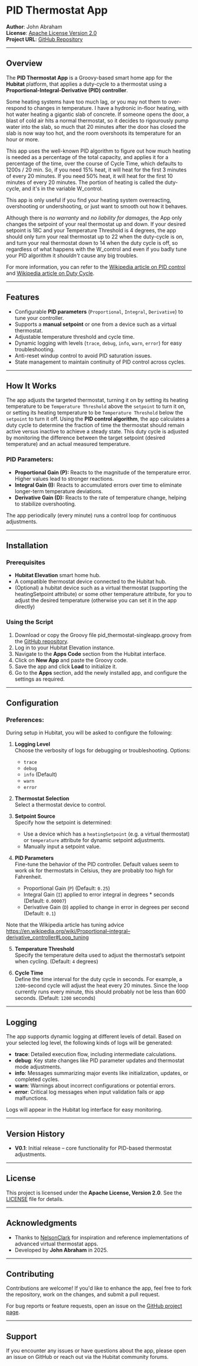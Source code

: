 # **PID Thermostat App**

**Author**: John Abraham  
**License**: [Apache License Version 2.0](http://www.apache.org/licenses/LICENSE-2.0)  
**Project URL**: [GitHub Repository](https://github.com/jeabraham/hubitat_pid_thermostat)

---

## **Overview**

The **PID Thermostat App** is a Groovy-based smart home app for the **Hubitat** platform, that applies
a duty-cycle to a thermostat using a **Proportional-Integral-Derivative (PID) controller**. 

Some heating systems
have too much lag, or you may not them to over-respond to changes in temperature.  I have a hydronic in-floor 
heating, with hot water heating a gigantic slab of concrete.  If someone opens the door, a blast of cold 
air hits a normal thermostat, so it decides to rigourously pump water into the slab, so much that 20 minutes
after the door has closed the slab is now way too hot, and the room overshoots its temperature for an hour or more.

This app uses the well-known PID algorithm to figure out how much heating is needed as a percentage of the total capacity,
and applies it for a percentage of the time, over the course of Cycle Time, which defaults to 1200s / 20 min.  So, if you
need 15% heat, it will heat for the first 3 minutes of every 20 minutes.  If you need 50% heat, it will heat for the 
first 10 minutes of every 20 minutes.  The portion of heating is called the duty-cycle, and it's in the variable W_control.

This app is only useful if you find your heating system overreacting, overshooting or undershooting, or just want to smooth out 
how it behaves.

Although there is *no warranty* and *no liability for damages*, the App only changes
the setpoint of your real thermostat up and down. If your desired setpoint is 18C and your Temperature Threshold is 4 degrees, the app should only turn your real thermostat up to 22 when the duty-cycle is on, and turn your real thermostat down to 14 when the duty cycle is off, so regardless of what happens with the W_control and even if you badly tune your PID algorithm it *shouldn't* cause any big troubles. 

For more information, you can refer to
the [Wikipedia article on PID control](https://en.wikipedia.org/wiki/PID_controller)
and [Wikipedia article on Duty Cycle](https://en.wikipedia.org/wiki/Duty_cycle).

---

## **Features**

- Configurable **PID parameters** (`Proportional`, `Integral`, `Derivative`) to tune your controller.
- Supports a **manual setpoint** or one from a device such as a virtual thermostat.
- Adjustable temperature threshold and cycle time.
- Dynamic logging with levels (`trace`, `debug`, `info`, `warn`, `error`) for easy troubleshooting.
- Anti-reset windup control to avoid PID saturation issues.
- State management to maintain continuity of PID control across cycles.

---

## **How It Works**

The app adjusts the targeted thermostat, turning it on by setting its heating temperature to be `Temperature Threshold` above the `setpoint` to turn it on, or setting its heating temperature to be `Temperature Threshold` below the `setpoint` to turn it off.  Using the **PID control algorithm**, the app calculates a duty cycle to determine the fraction of time the thermostat should remain active versus inactive to achieve a steady state.  This duty cycle is adjusted by monitoring the difference between the target setpoint (desired temperature) and an actual measured temperature. 

### PID Parameters:
- **Proportional Gain (P):** Reacts to the magnitude of the temperature error. Higher values lead to stronger reactions.
- **Integral Gain (I):** Reacts to accumulated errors over time to eliminate longer-term temperature deviations.
- **Derivative Gain (D):** Reacts to the rate of temperature change, helping to stabilize overshooting.

The app periodically (every minute) runs a control loop for continuous adjustments.

---

## **Installation**

### Prerequisites
- **Hubitat Elevation** smart home hub.
- A compatible thermostat device connected to the Hubitat hub.
- (Optional) a hubitat device such as a virtual thermostat (supporting the heatingSetpoint attribute) or some other temperature attribute, for you to adjust the desired temperature (otherwise you can set it in the app directly)

### Using the Script
1. Download or copy the Groovy file pid_thermostat-singleapp.groovy from the [GitHub repository](https://github.com/jeabraham/hubitat_pid_thermostat).
2. Log in to your Hubitat Elevation instance.
3. Navigate to the **Apps Code** section from the Hubitat interface.
4. Click on **New App** and paste the Groovy code.
5. Save the app and click **Load** to initialize it.
6. Go to the **Apps** section, add the newly installed app, and configure the settings as required.

---

## **Configuration**

### Preferences:
During setup in Hubitat, you will be asked to configure the following:

1. **Logging Level**  
   Choose the verbosity of logs for debugging or troubleshooting. Options:
    - `trace`
    - `debug`
    - `info` (Default)
    - `warn`
    - `error`

2. **Thermostat Selection**  
   Select a thermostat device to control.

3. **Setpoint Source**  
   Specify how the setpoint is determined:
    - Use a device which has a `heatingSetpoint` (e.g. a virtual thermostat) or `temperature` attribute for dynamic setpoint adjustments.
    - Manually input a setpoint value.

4. **PID Parameters**  
   Fine-tune the behavior of the PID controller.  Default values seem to work ok for thermostats in Celsius, they are probably too high for Fahrenheit. 
    - Proportional Gain (`P`) (Default: `0.25`)
    - Integral Gain (`I`) applied to error integral in degrees * seconds (Default: `0.00007`)
    - Derivative Gain (`D`) applied to change in error in degrees per second (Default: `0.1`)
   
Note that the Wikipedia article has tuning advice https://en.wikipedia.org/wiki/Proportional–integral–derivative_controller#Loop_tuning

5. **Temperature Threshold**  
   Specify the temperature delta used to adjust the thermostat’s setpoint when cycling. (Default: `4` degrees)

6. **Cycle Time**  
   Define the time interval for the duty cycle in seconds. For example, a `1200`-second cycle will adjust the heat every 20 minutes. Since the loop currently runs every minute, this should probably not be less than 600 seconds. (Default: `1200` seconds)

---

## **Logging**

The app supports dynamic logging at different levels of detail. Based on your selected log level, the following kinds of logs will be generated:

- **trace**: Detailed execution flow, including intermediate calculations.
- **debug**: Key state changes like PID parameter updates and thermostat mode adjustments.
- **info**: Messages summarizing major events like initialization, updates, or completed cycles.
- **warn**: Warnings about incorrect configurations or potential errors.
- **error**: Critical log messages when input validation fails or app malfunctions.

Logs will appear in the Hubitat log interface for easy monitoring.

---

## **Version History**

- **V0.1**: Initial release – core functionality for PID-based thermostat adjustments.

---

## **License**

This project is licensed under the **Apache License, Version 2.0**. See the [LICENSE](http://www.apache.org/licenses/LICENSE-2.0) file for details.

---

## **Acknowledgments**

- Thanks to [NelsonClark](https://github.com/NelsonClark/Hubitat/tree/main/Apps/Advanced_vThermostat_V2) for inspiration and reference implementations of advanced virtual thermostat apps.
- Developed by **John Abraham** in 2025.

---

## **Contributing**

Contributions are welcome! If you'd like to enhance the app, feel free to fork the repository, work on the changes, and submit a pull request.

For bug reports or feature requests, open an issue on the [GitHub project page](https://github.com/jeabraham/hubitat_pid_thermostat).

---

## **Support**

If you encounter any issues or have questions about the app, please open an issue on GitHub or reach out via the Hubitat community forums.
